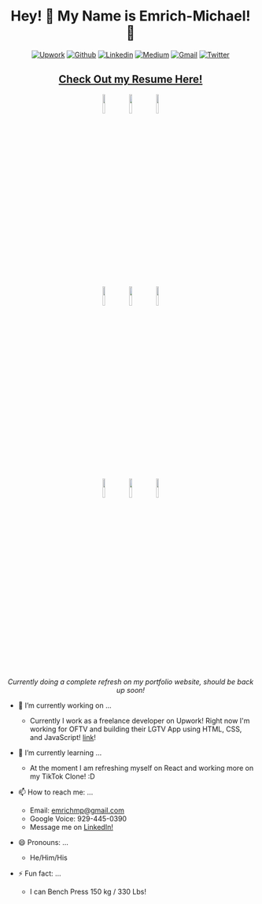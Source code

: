 <div align="center">
  <h1> Hey! 👋 My Name is Emrich-Michael! 👋 </h1>
  
[![Upwork](https://img.shields.io/badge/-Upwork-000?style=flat&logo=Upwork&logoColor=green)](https://www.upwork.com/freelancers/emrichmichaelperrier)
[![Github](https://img.shields.io/badge/-Github-000?style=flat&logo=Github&logoColor=white)](https://github.com/emrichmp)
[![Linkedin](https://img.shields.io/badge/-LinkedIn-blue?style=flat&logo=Linkedin&logoColor=white)](https://www.linkedin.com/in/emrich-michael-perrier/)
[![Medium](https://img.shields.io/badge/-Medium-12100e?style=flat&logo=Medium&logoColor=white)](https://emrichmp.medium.com/)
[![Gmail](https://img.shields.io/badge/-Gmail-c14438?style=flat&logo=Gmail&logoColor=white)](mailto:emrichmp@gmail.com)
[![Twitter](https://img.shields.io/badge/-Twitter-1DA1F2?style=flat&logo=Twitter&logoColor=white)](https://twitter.com/emrichmp)
  
  ## [Check Out my Resume Here!](https://docs.google.com/document/d/1LlwHtLDJWqDncr79VObXi--MImGA6dua7uNbmwehm4M/edit?usp=sharing)

<p>
  <code><a href="https://www.ruby-lang.org/en/"><img width="10%" src="https://www.vectorlogo.zone/logos/ruby-lang/ruby-lang-ar21.svg"></a></code>
  <code><a href="https://www.javascript.com/"><img width="10%" src="https://www.vectorlogo.zone/logos/javascript/javascript-ar21.svg"></a></code>
  <code><a href="https://reactjs.org/"><img width="10%" src="https://www.vectorlogo.zone/logos/reactjs/reactjs-ar21.svg"></a></code>
  <br />
  <code><a href="https://vuejs.org/"><img width="10%" src="https://www.vectorlogo.zone/logos/vuejs/vuejs-ar21.svg"></a></code>
  <code><a href="https://www.typescriptlang.org/"><img width="10%" src="https://www.vectorlogo.zone/logos/typescriptlang/typescriptlang-ar21.svg"></a></code>
  <code><a href="https://developer.mozilla.org/en-US/docs/Web/Guide/HTML/HTML5"><img width="10%" src="https://www.vectorlogo.zone/logos/w3_html5/w3_html5-ar21.svg"></a></code>
  <br />
  <code><a href="https://www.w3schools.com/css/"><img width="10%" src="https://www.vectorlogo.zone/logos/w3_css/w3_css-ar21.svg"></a></code>
  <code><a href="https://github.com/"><img width="10%" src="https://www.vectorlogo.zone/logos/github/github-ar21.svg"></a></code>
  <code><a href="https://visualstudio.microsoft.com/"><img width="10%" src="https://www.vectorlogo.zone/logos/visualstudio_code/visualstudio_code-ar21.svg"></a></code>
</p>
  
  *Currently doing a complete refresh on my portfolio website, should be back up soon!*
  
  </div>

- 🔭 I’m currently working on ...
  - Currently I work as a freelance developer on Upwork! Right now I'm working for OFTV and building their LGTV App using HTML, CSS, and JavaScript! [link](https://www.upwork.com/freelancers/emrichmichaelperrier)!
  
- 🌱 I’m currently learning ...
  - At the moment I am refreshing myself on React and working more on my TikTok Clone! :D
  
- 📫 How to reach me: ...
  - Email: emrichmp@gmail.com
  - Google Voice: 929-445-0390
  - Message me on [LinkedIn!](https://www.linkedin.com/in/emrich-michael-perrier/)

- 😄 Pronouns: ...
  - He/Him/His
  
- ⚡ Fun fact: ...
  - I can Bench Press 150 kg / 330 Lbs!

